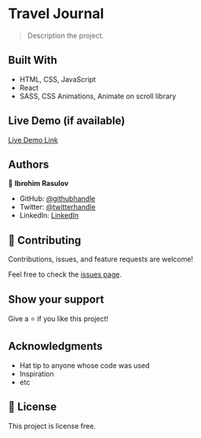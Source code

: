 # Travel Journal

> Description the project.

## Built With

- HTML, CSS, JavaScript
- React
- SASS, CSS Animations, Animate on scroll library

## Live Demo (if available)

[Live Demo Link](https://ibrohimrasulov.github.io/travel-journal/)

## Authors

👤 **Ibrohim Rasulov**

- GitHub: [@githubhandle](https://github.com/githubhandle)
- Twitter: [@twitterhandle](https://twitter.com/twitterhandle)
- LinkedIn: [LinkedIn](https://linkedin.com/in/linkedinhandle)

## 🤝 Contributing

Contributions, issues, and feature requests are welcome!

Feel free to check the [issues page](../../issues/).

## Show your support

Give a ⭐️ if you like this project!

## Acknowledgments

- Hat tip to anyone whose code was used
- Inspiration
- etc

## 📝 License

This project is license free.
